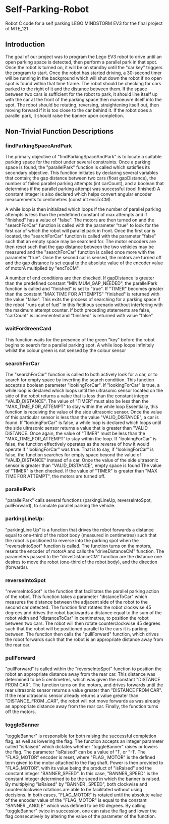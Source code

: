 # Self-Parking-Robot
Robot C code for a self parking LEGO MINDSTORM EV3 for the final project of MTE_121

## Introduction
The goal of our project was to program the Lego EV3 robot to drive until an open parking space is
detected, then perform a parallel park in that spot. Once the robot is turned on, it will be on standby
until the "car key" triggers the program to start. Once the robot has started driving, a 30-second timer
will be running in the background which will shut down the robot if no open spot is found within that
time frame. The robot should be checking for cars parked to the right of it and the distance between
them. If the space between two cars is sufficient for the robot to park, it should line itself up with the car
at the front of the parking space then manoeuvre itself into the spot. The robot should be rotating,
reversing, straightening itself out, then moving forward if it is too close to the car behind it. If the robot
does a parallel park, it should raise the banner upon completion.

## Non-Trivial Function Descriptions
### findParkingSpaceAndPark
The primary objective of "findParkingSpaceAndPark" is to locate a suitable parking space for the robot
under several constraints. Once a parking space is found, the "parallelPark" function is called which
satisfies its secondary objective. This function initiates by declaring several variables that contain; the
gap distance between two cars (float gapDistance), the number of failed parallel parking attempts (int
carCount), and a boolean that determines if the parallel parking attempt was successful (bool finished)
A constant integer is also declared which helps convert angular encoder measurements to centimetres
(const int encToCM).

A while loop is then initialized which loops if the number of parallel parking attempts is less than the
predefined constant of max attempts and if "finished" has a value of "false". The
motors are then turned on and the "searchForCar" function is called with the parameter "true" to look
for the first car of which the robot will parallel park in front. Once the first car is
located, the "searchForCar" function is called with the parameter "false" such that an empty space may
be searched for. The motor encoders are then reset such that the gap distance
between the two vehicles may be measured and the "searchForCar" function is called once more with
the parameter "true". Once the second car is sensed, the motors are turned off
and the gap distance is set equal to the absolute value of the encoder value of motorA multiplied by
"encToCM".

A number of end conditions are then checked. If gapDistance is greater than the predefined constant
"MINIMUM_GAP_NEEDED", the parallelPark function is called and "finished" is set
to "true". If "TIMER" becomes greater than the constant
"MAX TIME FOR ATTEMPTS" "finished" is returned with the value "false". This exits the process of
searching for a parking space if the robot "runs out of fuel" in this fictitious scenario without interfering
with the maximum attempt counter. If both preceding statements are false, "carCount" is incremented
and "finished" is returned with value "false"

### waitForGreenCard
This function waits for the presence of the green "key" before the robot begins to search for a parallel
parking spot. A while loop loops infinitely whilst the colour green is not sensed by
the colour sensor

### searchForCar
The "searchForCar" function is called to both actively look for a car, or to search for empty space by
inverting the search condition. This function accepts a boolean parameter "lookingForCar". If
"lookingForCar" is true, a while loop is declared which loops until the ultrasonic sensor located on the
side of the robot returns a value that is less than the constant integer "VALID_DISTANCE". The value of
"TIMER" must also be less than the "MAX_TIME_FOR_ATTEMPT" to stay within the while loop
Essentially, this function is receiving the value of the side ultrasonic sensor. Once the value of this
particular sensor is less than the value "VALID_DISTANCE", a car is found. If "lookingForCar" is false, a
while loop is declared which loops until the side ultrasonic sensor returns a value that is greater than
"VALID DISTANCE. Once again, the value of "TIMER" must be less than the "MAX_TIME_FOR_ATTEMPT'
to stay within the loop. If "lookingForCar" is false, the function effectively operates as the reverse of
how it would operate if "lookingForCar" was true. That is to say, if "lookingForCar" is false, the function
searches for empty space beyond the value of "VALID_DISTANCE" instead of a car. Once the value of the
side ultrasonic sensor is greater than "VALID_DISTANCE", empty space is found
The value of "TIMER" is then checked. If the value of "TIMER" is greater than
"MAX TIME FOR ATTEMPT", the motors are turned off.

### parallelPark
"parallelPark" calls several functions (parkingLineUp, reverselntoSpot, pullForward), to simulate parallel
parking the vehicle.

### parkingLineUp:
"parkingLine Up" is a function that drives the robot forwards a distance equal to one-third of the robot
body (measured in centimetres) such that the robot is positioned to reverse into the parking spot when
the "reverselntoSpot" function is called. The function turns on the motors, resets the encoder of motorA
and calls the "driveDistanceCM" function. The parameters passed to the "driveDistanceCM" function are
the distance one desires to move the robot (one-third of the robot body), and the direction (forwards).

### reverselntoSpot
"reverselntoSpot" is the function that facilitates the parallel parking action of the robot. This function
takes a parameter "distanceToCar" which measures the distance between the adjacent side of the robot
to the second car detected. The function first rotates the robot clockwise 45 degrees and drives the
robot backwards a distance equal to the sum of the robot width and "distanceToCar" in centimetres, to
position the robot between two cars. The robot will then rotate counterclockwise 45 degrees such that
the robot will be positioned parallel to the cars it is parking between. The function then calls the
"pullForward" function, which drives the robot forwards such that the robot is an appropriate distance
away from the rear car.

### pullForward
"pullForward" is called within the "reverselntoSpot" function to position the robot an appropriate
distance away from the rear car. This distance was determined to be 5 centimetres, which was given the
constant "DISTANCE FROM CAR". The function turns on the motors, and drives forwards until the rear
ultrasonic sensor returns a value greater than "DISTANCE FROM CAR". If the rear ultrasonic sensor
already returns a value greater than "DISTANCE_FROM _CAR", the robot will not move forwards as was
already an appropriate distance away from the rear car. Finally, the function turns off the motors.

### toggleBanner
"toggleBanner" is responsible for both raising the successful completion flag, as well as lowering the
flag. The function accepts an integer parameter called "isRaised" which dictates whether "toggleBanner"
raises or lowers the flag. The parameter "isRaised" can be a value of "1', or "-1'. The "FLAG_MOTOR"
encoder is reset, where "FLAG_ MOTOR" is the defined term given to the motor attached to the flag
shaft. Power is then provided to "FLAG_MOTOR", with its value being the product of "isRaised" and the
constant integer "BANNER_SPEED". In this case, "BANNER_SPEED" is the constant integer determined to
be the speed in which the banner is raised. By multiplying "isRaised" by "BANNER _SPEED", both
clockwise and counterclockwise rotations are able to be facilitated without using decisions. In both
cases, "FLAG_MOTOR" is rotated until the absolute value of the encoder value of the "FLAG_MOTOR" is
equal to the constant "BANNER _ANGLE" which was defined to be 90 degrees. By calling "toggleBanner"
twice in succession, one can raise the flag and lower the flag consecutively by altering the value of the
parameter of the function.
